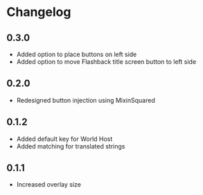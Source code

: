 # Changelog

## 0.3.0

- Added option to place buttons on left side
- Added option to move Flashback title screen button to left side

## 0.2.0

- Redesigned button injection using MixinSquared

## 0.1.2

- Added default key for World Host
- Added matching for translated strings

## 0.1.1

- Increased overlay size
